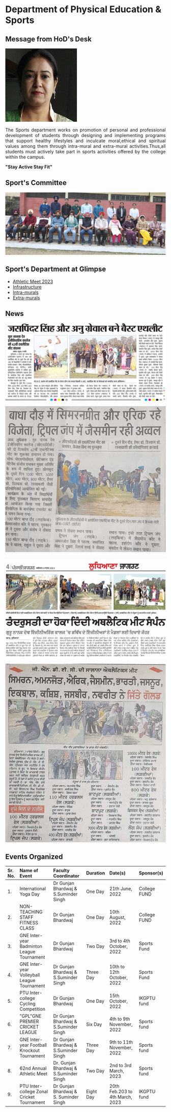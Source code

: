 # Department of Physical Education & Sports

## Message from HoD's Desk

![GB](Images/gunjan.jpg)

<p align=justify>
The Sports department works on promotion of personal and professional development of students through designing and implementing programs that support healthy lifestyles and inculcate moral,ethical and spiritual values among them through intra-mural and extra-mural activities.Thus,all students must actively take part in sports activities offered by the college within the campus.
</p>

**"Stay Active Stay Fit"**

## Sport's Committee

![1](Images/Committee.jpg)

## Sport's Department at Glimpse

- [Athletic Meet 2023](Meet.md)
- [Infrastructure](Infra.md)
- [Intra-murals](Intra.md)
- [Extra-murals](Extra.md)

## News

![News](Images/News/1.jpg)

![News](Images/News/2.jpg)

![News](Images/News/3.jpg)

![News](Images/News/4.jpg)

## Events Organized   

| Sr. No. | Name of Event                                             | Faculty Coordinator           | Duration | Date(s)               | Sponsor(s) |
|:--------|:---------------------------------------------------------------|:------------------------------|:---------|:----------------------|:-----------|
| 1.| International Yoga Day | Dr Gunjan Bhardwaj & S.Suminder Singh | One Day |21th June, 2022  |College FUND |
| 2.| NON-TEACHING STAFF FITNESS CLASS | Dr Gunjan Bhardwaj | One Day |10th August, 2022  |College FUND |
| 3.|GNE Inter-year Badminton League Tournament  | Dr Gunjan Bhardwaj | Two Day | 3rd  to 4th October, 2022  |Sports Fund|
|4.|GNE Inter-year Volleyball League Tournament | Dr Gunjan Bhardwaj & S.Suminder Singh | Three Day |10th to 12th October, 2022  | Sports Fund |
|5.|PTU Inter-college Cycling Competition | Dr Gunjan Bhardwaj | One Day | 15th October, 2022  |IKGPTU fund |
|6.   |"GPL"GNE PREMIER CRICKET LEAGUE| Dr Gunjan Bhardwaj & S.Suminder Singh | Six Day |4th to 9th November, 2022  |Sports fund |
|7.  |GNE Inter-year Football Knockout Tournament | Dr Gunjan Bhardwaj & S.Suminder Singh | Three Day |9th  to 11th November, 2022  |Sports fund |
|8.   |62nd Annual Athletic Meet|  Dr. Gunjan Bhardwaj & S.Suminder Singh | Two Day |2nd  to 3rd March, 2023  |Sports fund |
|9.   |PTU Inter-college Zonal Cricket Tournament | Dr Gunjan Bhardwaj & S. Suminder Singh| Eight Day |20th Feb.203 to 4th  March, 2023  |IKGPTU fund |
